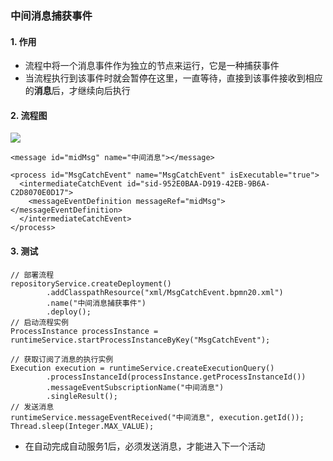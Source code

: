 ###  中间消息捕获事件 

#### 1. 作用
* 流程中将一个消息事件作为独立的节点来运行，它是一种捕获事件
* 当流程执行到该事件时就会暂停在这里，一直等待，直接到该事件接收到相应的**消息**后，才继续向后执行


#### 2. 流程图
![](https://fgq233.github.io/imgs/workflow/flow28.png)

```
<message id="midMsg" name="中间消息"></message>

<process id="MsgCatchEvent" name="MsgCatchEvent" isExecutable="true">
  <intermediateCatchEvent id="sid-952E0BAA-D919-42EB-9B6A-C2D8070E0D17">
    <messageEventDefinition messageRef="midMsg"></messageEventDefinition>
  </intermediateCatchEvent>
</process>
```

#### 3. 测试
```
// 部署流程
repositoryService.createDeployment()
        .addClasspathResource("xml/MsgCatchEvent.bpmn20.xml")
        .name("中间消息捕获事件")
        .deploy();
// 启动流程实例 
ProcessInstance processInstance = runtimeService.startProcessInstanceByKey("MsgCatchEvent");

// 获取订阅了消息的执行实例
Execution execution = runtimeService.createExecutionQuery()
        .processInstanceId(processInstance.getProcessInstanceId())
        .messageEventSubscriptionName("中间消息")
        .singleResult();
// 发送消息  
runtimeService.messageEventReceived("中间消息", execution.getId());
Thread.sleep(Integer.MAX_VALUE);
```

* 在自动完成自动服务1后，必须发送消息，才能进入下一个活动



